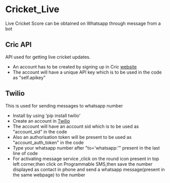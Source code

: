 # Cricket_Live
Live Cricket Score can be obtained on Whatsapp through message from a bot

## Cric API
API used for getting live cricket updates.</br>
* An account has to be created by signing up in Cric [website](https://www.cricapi.com/)
* The account will have a unique API key which is to be used in the code as "self.apikey"

## Twilio
This is used for sending messages to whatsapp number</br>
* Install by using 'pip install twilio'
* Create an account in [Twilio](https://www.twilio.com/)
* The account will have an account sid which is to be used as "account_sid" in the code
* Also an authorisation token will be present to be used as "account_auth_token" in the code
* Type your whatsapp number after "to='whatsapp:'" present in the last line of code
* For activating message service ,click on the round icon present in top left corner,then click on Programmable SMS,then save the number displayed as contact in phone and send a whatsapp message(present in the same webpage) to the number 
